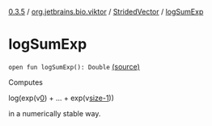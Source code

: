 [0.3.5](../../index.md) / [org.jetbrains.bio.viktor](../index.md) / [StridedVector](index.md) / [logSumExp](.)

# logSumExp

`open fun logSumExp(): Double` [(source)](https://github.com/JetBrains-Research/viktor/blob/0.3.5/src/main/kotlin/org/jetbrains/bio/viktor/StridedVector.kt#L323)

Computes

log(exp(v[0](#)) + ... + exp(v[size-1](#)))

in a numerically stable way.

